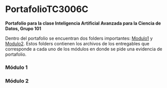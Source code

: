 # PortafolioTC3006C
**Portafolio para la clase Inteligencia Artificial Avanzada para la Ciencia de Datos, Grupo 101**

Dentro del portafolio se encuentran dos folders importantes: [Modulo1](Modulo1) y [Modulo2](Modulo2/Portafolio1). Estos folders contienen los archivos de los entregables que corresponde a cada uno de los módulos en donde se pide una evidencia de portafolio. 


### Módulo 1


### Módulo 2


